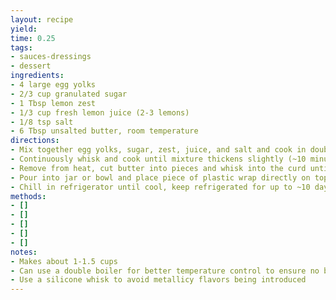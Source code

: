 ```yaml
---
layout: recipe
yield: 
time: 0.25
tags:
- sauces-dressings
- dessert
ingredients:
- 4 large egg yolks
- 2/3 cup granulated sugar
- 1 Tbsp lemon zest
- 1/3 cup fresh lemon juice (2-3 lemons)
- 1/8 tsp salt
- 6 Tbsp unsalted butter, room temperature
directions:
- Mix together egg yolks, sugar, zest, juice, and salt and cook in double boiler over simmering water or in a heavy bottomed pan over medium-low heat
- Continuously whisk and cook until mixture thickens slightly (~10 minutes). This should occur before a simmer occurs. If curd isn't thickening, turn up heat slightly
- Remove from heat, cut butter into pieces and whisk into the curd until melted and combined
- Pour into jar or bowl and place piece of plastic wrap directly on top (to avoid a skin forming while cooling)
- Chill in refrigerator until cool, keep refrigerated for up to ~10 days
methods:
- []
- []
- []
- []
- []
notes:
- Makes about 1-1.5 cups
- Can use a double boiler for better temperature control to ensure no burning. Otherwise ensure a heavy sauce pan is used and to continue stirring constantly
- Use a silicone whisk to avoid metallicy flavors being introduced
---
```

